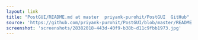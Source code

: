 ```yaml
---
layout: link
title: "PostGUI/README.md at master  priyank-purohit/PostGUI  GitHub"
source: 'https://github.com/priyank-purohit/PostGUI/blob/master/README.md'
screenshot: 'screenshots/28382018-443d-40f9-b38b-d11c9fbb1973.jpg'
---
```


